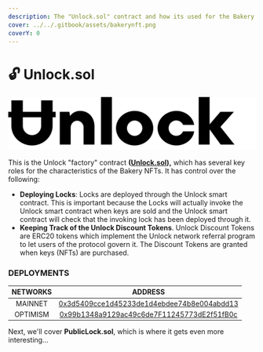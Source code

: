 ```yaml
---
description: The "Unlock.sol" contract and how its used for the Bakery
cover: ../../.gitbook/assets/bakerynft.png
coverY: 0
---
```


# 🔓 Unlock.sol

![](../../.gitbook/assets/unlock-word-mark.svg)

This is the Unlock "factory" contract **(**[**Unlock.sol**](https://github.com/unlock-protocol/unlock/blob/master/smart-contracts/contracts/Unlock.sol)**),** which has several key roles for the characteristics of the Bakery NFTs. It has control over the following:

* **Deploying Locks**: Locks are deployed through the Unlock smart contract. This is important because the Locks will actually invoke the Unlock smart contract when keys are sold and the Unlock smart contract will check that the invoking lock has been deployed through it.
* **Keeping Track of the Unlock Discount Tokens**. Unlock Discount Tokens are ERC20 tokens which implement the Unlock network referral program to let users of the protocol govern it. The Discount Tokens are granted when keys (NFTs) are purchased.

### DEPLOYMENTS

| NETWORKS |                                                              ADDRESS                                                             |
| :------: | :------------------------------------------------------------------------------------------------------------------------------: |
|  MAINNET |       [0x3d5409cce1d45233de1d4ebdee74b8e004abdd13](https://etherscan.io/address/0x3d5409cce1d45233de1d4ebdee74b8e004abdd13)      |
| OPTIMISM | [0x99b1348a9129ac49c6de7F11245773dE2f51fB0c](https://optimistic.etherscan.io/address/0x99b1348a9129ac49c6de7F11245773dE2f51fB0c) |

Next, we'll cover **PublicLock.sol**, which is where it gets even more interesting...
